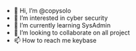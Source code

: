 - 👋 Hi, I’m @copysolo
- 👀 I’m interested in cyber security
- 🌱 I’m currently learning SysAdmin
- 💞️ I’m looking to collaborate  on all project
- 📫 How to reach me keybase

<!---
copysolo/copysolo is a ✨ special ✨ repository because its `README.md` (this file) appears on your GitHub profile.
You can click the Preview link to take a look at your changes.
--->
